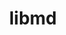 ---
title: "libmd"
layout: cache
categories: [package, develop]
meta: {"compilers": ["cce@18.0.0", "gcc@10.2.1", "gcc@10.3.0", "gcc@10.5.0", "gcc@11.1.0", "gcc@11.4.0", "gcc@12.3.0", "gcc@12.4.0", "gcc@13.2.0", "gcc@13.3.0", "gcc@7.3.1", "gcc@7.5.0", "gcc@9.4.0", "intel-oneapi-compilers@2024.1.0", "intel-oneapi-compilers@2024.2.1", "intel-oneapi-compilers@2025.1.0"], "num_specs": 93, "num_specs_by_stack": {"aws-isc": 1, "aws-isc-aarch64": 1, "aws-pcluster-neoverse_v1": 5, "aws-pcluster-x86_64_v4": 10, "bootstrap-x86_64-linux-gnu": 5, "build_systems": 5, "data-vis-sdk": 5, "developer-tools": 1, "developer-tools-aarch64-linux-gnu": 5, "developer-tools-manylinux2014": 1, "developer-tools-x86_64_v3-linux-gnu": 5, "e4s": 5, "e4s-cray-rhel": 3, "e4s-cray-sles": 1, "e4s-neoverse-v2": 5, "e4s-neoverse_v1": 1, "e4s-oneapi": 6, "e4s-power": 1, "e4s-rocm-external": 5, "gpu-tests": 3, "hep": 5, "ml-linux-aarch64-cpu": 5, "ml-linux-aarch64-cuda": 5, "ml-linux-x86_64-cpu": 5, "ml-linux-x86_64-cuda": 5, "ml-linux-x86_64-rocm": 5, "radiuss": 5, "radiuss-aws": 5, "radiuss-aws-aarch64": 9, "root": 93, "tutorial": 10}, "oss": ["amzn2", "centos7", "rhel8", "sle_hpc15", "ubuntu18.04", "ubuntu20.04", "ubuntu22.04", "ubuntu24.04"], "platforms": ["linux"], "stacks": ["aws-isc", "aws-isc-aarch64", "aws-pcluster-neoverse_v1", "aws-pcluster-x86_64_v4", "bootstrap-x86_64-linux-gnu", "build_systems", "data-vis-sdk", "developer-tools", "developer-tools-aarch64-linux-gnu", "developer-tools-manylinux2014", "developer-tools-x86_64_v3-linux-gnu", "e4s", "e4s-cray-rhel", "e4s-cray-sles", "e4s-neoverse-v2", "e4s-neoverse_v1", "e4s-oneapi", "e4s-power", "e4s-rocm-external", "gpu-tests", "hep", "ml-linux-aarch64-cpu", "ml-linux-aarch64-cuda", "ml-linux-x86_64-cpu", "ml-linux-x86_64-cuda", "ml-linux-x86_64-rocm", "radiuss", "radiuss-aws", "radiuss-aws-aarch64", "root", "tutorial"], "targets": ["aarch64", "neoverse_v1", "neoverse_v2", "ppc64le", "x86_64_v3", "x86_64_v4"], "versions": ["1.0.4", "1.1.0"]}
spec_details: [{"compiler": "gcc@11.4.0", "hash": "27q676jofz4axze3nydajwiv2zpqg2gj", "os": "ubuntu22.04", "platform": "linux", "size": "-", "stacks": ["e4s-neoverse-v2", "root"], "target": "neoverse_v2", "variants": ["build_system=autotools"], "versions": ["1.1.0"]}, {"compiler": "gcc@12.4.0", "hash": "2svja6imr6hfm4wgipooh2ryyilb7cdy", "os": "amzn2", "platform": "linux", "size": "-", "stacks": ["aws-pcluster-neoverse_v1", "root"], "target": "neoverse_v1", "variants": ["build_system=autotools"], "versions": ["1.1.0"]}, {"compiler": "gcc@7.3.1", "hash": "35cqq3445ho4zgq5gq3yg6qfip6w56x5", "os": "amzn2", "platform": "linux", "size": "-", "stacks": ["radiuss-aws", "root"], "target": "x86_64_v3", "variants": ["build_system=autotools"], "versions": ["1.1.0"]}, {"compiler": "gcc@11.1.0", "hash": "3bcbpprhhwynoqkajrwcad7ljxmbveqe", "os": "ubuntu20.04", "platform": "linux", "size": "-", "stacks": ["gpu-tests", "root"], "target": "x86_64_v3", "variants": ["build_system=autotools"], "versions": ["1.0.4"]}, {"compiler": "gcc@7.3.1", "hash": "4bg6q6llegbb6q3clspnpkaa3wvt3mj5", "os": "amzn2", "platform": "linux", "size": "-", "stacks": ["radiuss-aws", "root"], "target": "x86_64_v3", "variants": ["build_system=autotools"], "versions": ["1.1.0"]}, {"compiler": "gcc@7.5.0", "hash": "4uop3z32i5ppvhjy4ncuskjo5fadtz25", "os": "ubuntu18.04", "platform": "linux", "size": "-", "stacks": ["build_systems", "radiuss", "root"], "target": "x86_64_v3", "variants": ["build_system=autotools"], "versions": ["1.1.0"]}, {"compiler": "cce@18.0.0", "hash": "4ydatc775ja4q4j33tb6kytlqcxxpfbk", "os": "rhel8", "platform": "linux", "size": "-", "stacks": ["e4s-cray-rhel", "root"], "target": "x86_64_v3", "variants": ["build_system=autotools"], "versions": ["1.1.0"]}, {"compiler": "intel-oneapi-compilers@2024.2.1", "hash": "5576iaxgan5sbrttmkukmrsn4jg7g7gc", "os": "ubuntu22.04", "platform": "linux", "size": "-", "stacks": ["e4s-oneapi", "root"], "target": "x86_64_v3", "variants": ["build_system=autotools"], "versions": ["1.1.0"]}, {"compiler": "gcc@11.1.0", "hash": "57ypvtrgyou6zisejpatebrdcwpysaja", "os": "ubuntu20.04", "platform": "linux", "size": "-", "stacks": ["data-vis-sdk", "root"], "target": "x86_64_v3", "variants": ["build_system=autotools"], "versions": ["1.1.0"]}, {"compiler": "intel-oneapi-compilers@2024.1.0", "hash": "5rhug4zdfdlbl7u3sbu5ni6novnutynl", "os": "amzn2", "platform": "linux", "size": "-", "stacks": ["aws-pcluster-x86_64_v4", "root"], "target": "x86_64_v3", "variants": ["build_system=autotools"], "versions": ["1.1.0"]}, {"compiler": "gcc@7.3.1", "hash": "5uzcoribvewkzcmzirxzlokljtnh32ao", "os": "amzn2", "platform": "linux", "size": "-", "stacks": ["radiuss-aws", "root"], "target": "x86_64_v3", "variants": ["build_system=autotools"], "versions": ["1.1.0"]}, {"compiler": "gcc@13.2.0", "hash": "6axolnwwzzy65hbmm6ggbpsubdncotzm", "os": "ubuntu24.04", "platform": "linux", "size": "-", "stacks": ["bootstrap-x86_64-linux-gnu", "ml-linux-x86_64-cpu", "ml-linux-x86_64-cuda", "ml-linux-x86_64-rocm", "root"], "target": "x86_64_v3", "variants": ["build_system=autotools"], "versions": ["1.1.0"]}, {"compiler": "intel-oneapi-compilers@2025.1.0", "hash": "6gabsd2tyq2a27xfemhqsld5o3ouyzzy", "os": "ubuntu22.04", "platform": "linux", "size": "-", "stacks": ["e4s-oneapi", "root"], "target": "x86_64_v3", "variants": ["build_system=autotools"], "versions": ["1.1.0"]}, {"compiler": "gcc@10.5.0", "hash": "6nnd52znedraq65qyddud7feby4aj3il", "os": "centos7", "platform": "linux", "size": "-", "stacks": ["developer-tools-x86_64_v3-linux-gnu", "root"], "target": "x86_64_v3", "variants": ["build_system=autotools"], "versions": ["1.1.0"]}, {"compiler": "gcc@13.3.0", "hash": "6p5sq2vq6hlwhps7ywvxbqld2f3geovd", "os": "rhel8", "platform": "linux", "size": "-", "stacks": ["developer-tools-aarch64-linux-gnu", "root"], "target": "aarch64", "variants": ["build_system=autotools"], "versions": ["1.1.0"]}, {"compiler": "gcc@7.3.1", "hash": "6xhpgjkg5s4e2rrzkwvkgp536qimmfkr", "os": "amzn2", "platform": "linux", "size": "-", "stacks": ["radiuss-aws-aarch64", "root"], "target": "aarch64", "variants": ["build_system=autotools"], "versions": ["1.1.0"]}, {"compiler": "gcc@10.5.0", "hash": "75k5v6dq3j5tlr7jbkjfio2kwxmzb7n5", "os": "centos7", "platform": "linux", "size": "-", "stacks": ["developer-tools-x86_64_v3-linux-gnu", "root"], "target": "x86_64_v3", "variants": ["build_system=autotools"], "versions": ["1.1.0"]}, {"compiler": "gcc@12.3.0", "hash": "7ctgj5xxdr7pcw6jr6ogcxkmbl5mlbtt", "os": "ubuntu22.04", "platform": "linux", "size": "-", "stacks": ["root", "tutorial"], "target": "x86_64_v3", "variants": ["build_system=autotools"], "versions": ["1.1.0"]}, {"compiler": "gcc@11.1.0", "hash": "7jdjpes3szckbyxyg6kx6dpbsnoom4r7", "os": "ubuntu20.04", "platform": "linux", "size": "-", "stacks": ["data-vis-sdk", "root"], "target": "x86_64_v3", "variants": ["build_system=autotools"], "versions": ["1.1.0"]}, {"compiler": "gcc@13.2.0", "hash": "b74ph34u3r243ccykcwtzzrdtv4m2h36", "os": "ubuntu24.04", "platform": "linux", "size": "-", "stacks": ["bootstrap-x86_64-linux-gnu", "ml-linux-x86_64-cpu", "ml-linux-x86_64-cuda", "ml-linux-x86_64-rocm", "root"], "target": "x86_64_v3", "variants": ["build_system=autotools"], "versions": ["1.1.0"]}, {"compiler": "gcc@7.3.1", "hash": "bdnpbytv4rvtceo7dszlqynr3uvxa2zv", "os": "amzn2", "platform": "linux", "size": "-", "stacks": ["radiuss-aws-aarch64", "root"], "target": "aarch64", "variants": ["build_system=autotools"], "versions": ["1.1.0"]}, {"compiler": "intel-oneapi-compilers@2024.1.0", "hash": "bx3lwib4xp2ra74ol4gsbkpvxsyjuxky", "os": "amzn2", "platform": "linux", "size": "-", "stacks": ["aws-pcluster-x86_64_v4", "root"], "target": "x86_64_v3", "variants": ["build_system=autotools"], "versions": ["1.1.0"]}, {"compiler": "gcc@7.3.1", "hash": "c6g2fy5bixslqsgjajuhgx2bykf3xmvw", "os": "amzn2", "platform": "linux", "size": "-", "stacks": ["radiuss-aws-aarch64", "root"], "target": "aarch64", "variants": ["build_system=autotools"], "versions": ["1.1.0"]}, {"compiler": "intel-oneapi-compilers@2024.1.0", "hash": "cksdfvl7nh7b5nbarspi6mln4k6lryze", "os": "amzn2", "platform": "linux", "size": "-", "stacks": ["aws-pcluster-x86_64_v4", "root"], "target": "x86_64_v4", "variants": ["build_system=autotools"], "versions": ["1.1.0"]}, {"compiler": "gcc@7.3.1", "hash": "ct4cqbkqgafjnv7inftm7epg4225ma73", "os": "amzn2", "platform": "linux", "size": "-", "stacks": ["radiuss-aws-aarch64", "root"], "target": "aarch64", "variants": ["build_system=autotools"], "versions": ["1.1.0"]}, {"compiler": "gcc@7.3.1", "hash": "cu4tkfvanq56zty3gdpnbpdpx4jdxukn", "os": "amzn2", "platform": "linux", "size": "-", "stacks": ["radiuss-aws-aarch64", "root"], "target": "aarch64", "variants": ["build_system=autotools"], "versions": ["1.1.0"]}, {"compiler": "gcc@11.1.0", "hash": "cumb2nppie2nipbajfyt2rs7qfzrhtek", "os": "ubuntu20.04", "platform": "linux", "size": "-", "stacks": ["gpu-tests", "root"], "target": "x86_64_v3", "variants": ["build_system=autotools"], "versions": ["1.0.4"]}, {"compiler": "intel-oneapi-compilers@2024.2.1", "hash": "cwldgu7hn5y25h5wmo72bysbbq7e7uzs", "os": "ubuntu22.04", "platform": "linux", "size": "-", "stacks": ["e4s-oneapi", "root"], "target": "x86_64_v3", "variants": ["build_system=autotools"], "versions": ["1.1.0"]}, {"compiler": "intel-oneapi-compilers@2024.1.0", "hash": "duhq6c7aohcaym4d2x52fxq7iu2gvset", "os": "amzn2", "platform": "linux", "size": "-", "stacks": ["aws-pcluster-x86_64_v4", "root"], "target": "x86_64_v4", "variants": ["build_system=autotools"], "versions": ["1.1.0"]}, {"compiler": "gcc@12.3.0", "hash": "e6f5vh3l4jibd2654b2o75uprce5qpkl", "os": "ubuntu22.04", "platform": "linux", "size": "-", "stacks": ["root", "tutorial"], "target": "x86_64_v3", "variants": ["build_system=autotools"], "versions": ["1.1.0"]}, {"compiler": "gcc@7.3.1", "hash": "ebqw3bmiq77p4mjktxtrbzo57aa34vlt", "os": "amzn2", "platform": "linux", "size": "-", "stacks": ["radiuss-aws", "root"], "target": "x86_64_v3", "variants": ["build_system=autotools"], "versions": ["1.1.0"]}, {"compiler": "gcc@13.3.0", "hash": "emikqpy2g6maqdeqdtgne2tvjus6vznh", "os": "rhel8", "platform": "linux", "size": "-", "stacks": ["developer-tools-aarch64-linux-gnu", "root"], "target": "aarch64", "variants": ["build_system=autotools"], "versions": ["1.1.0"]}, {"compiler": "gcc@7.5.0", "hash": "fndatfesindm4rrbvxhlxwhqjr2fek76", "os": "ubuntu18.04", "platform": "linux", "size": "-", "stacks": ["build_systems", "radiuss", "root"], "target": "x86_64_v3", "variants": ["build_system=autotools"], "versions": ["1.1.0"]}, {"compiler": "gcc@13.2.0", "hash": "fox4f4tjccdshqwv3xndhbgjkkgyt4q2", "os": "ubuntu24.04", "platform": "linux", "size": "-", "stacks": ["bootstrap-x86_64-linux-gnu", "ml-linux-x86_64-cpu", "ml-linux-x86_64-cuda", "ml-linux-x86_64-rocm", "root"], "target": "x86_64_v3", "variants": ["build_system=autotools"], "versions": ["1.1.0"]}, {"compiler": "gcc@13.2.0", "hash": "fu7iauzklro3zknli3ssmfvr3dsyotfz", "os": "ubuntu24.04", "platform": "linux", "size": "-", "stacks": ["ml-linux-aarch64-cpu", "ml-linux-aarch64-cuda", "root"], "target": "aarch64", "variants": ["build_system=autotools"], "versions": ["1.1.0"]}, {"compiler": "gcc@11.4.0", "hash": "g4xhxp6gaq7tv5gguwffxe3j72djktze", "os": "ubuntu22.04", "platform": "linux", "size": "-", "stacks": ["e4s", "e4s-rocm-external", "hep", "root", "tutorial"], "target": "x86_64_v3", "variants": ["build_system=autotools"], "versions": ["1.1.0"]}, {"compiler": "gcc@13.3.0", "hash": "h55durgt3gfpqau54anvmyezohqfl3zp", "os": "rhel8", "platform": "linux", "size": "-", "stacks": ["developer-tools-aarch64-linux-gnu", "root"], "target": "aarch64", "variants": ["build_system=autotools"], "versions": ["1.1.0"]}, {"compiler": "gcc@7.5.0", "hash": "hao37sbzliarjjmxyzh7nvjxjzqqsft7", "os": "ubuntu18.04", "platform": "linux", "size": "-", "stacks": ["build_systems", "radiuss", "root"], "target": "x86_64_v3", "variants": ["build_system=autotools"], "versions": ["1.1.0"]}, {"compiler": "intel-oneapi-compilers@2024.1.0", "hash": "hcm3mv3a5wzpscyp6uuduhvgnilqx724", "os": "amzn2", "platform": "linux", "size": "-", "stacks": ["aws-pcluster-x86_64_v4", "root"], "target": "x86_64_v3", "variants": ["build_system=autotools"], "versions": ["1.1.0"]}, {"compiler": "gcc@11.1.0", "hash": "hqshzztvtc54r6l43q2cz656eam737qt", "os": "ubuntu20.04", "platform": "linux", "size": "-", "stacks": ["data-vis-sdk", "root"], "target": "x86_64_v3", "variants": ["build_system=autotools"], "versions": ["1.1.0"]}, {"compiler": "intel-oneapi-compilers@2025.1.0", "hash": "iefvin3yeccdhpkoybselwn3dbmp7z7b", "os": "ubuntu22.04", "platform": "linux", "size": "-", "stacks": ["e4s-oneapi", "root"], "target": "x86_64_v3", "variants": ["build_system=autotools"], "versions": ["1.1.0"]}, {"compiler": "intel-oneapi-compilers@2025.1.0", "hash": "il35mcqzfs7ky7wtoa4uald6q2p2tv3n", "os": "ubuntu22.04", "platform": "linux", "size": "-", "stacks": ["e4s-oneapi", "root"], "target": "x86_64_v3", "variants": ["build_system=autotools"], "versions": ["1.1.0"]}, {"compiler": "intel-oneapi-compilers@2024.1.0", "hash": "ilmsi65c37po7dmir4hylmkn3siniojn", "os": "amzn2", "platform": "linux", "size": "-", "stacks": ["aws-pcluster-x86_64_v4", "root"], "target": "x86_64_v3", "variants": ["build_system=autotools"], "versions": ["1.1.0"]}, {"compiler": "gcc@11.4.0", "hash": "ix6jvkbq3oseyqgltjpk55rsrgopwr3g", "os": "ubuntu22.04", "platform": "linux", "size": "-", "stacks": ["e4s-neoverse-v2", "root"], "target": "neoverse_v2", "variants": ["build_system=autotools"], "versions": ["1.1.0"]}, {"compiler": "gcc@11.4.0", "hash": "jfplyefyhw3xnycfg3k46g4wm63szvfg", "os": "ubuntu22.04", "platform": "linux", "size": "-", "stacks": ["e4s", "e4s-rocm-external", "hep", "root", "tutorial"], "target": "x86_64_v3", "variants": ["build_system=autotools"], "versions": ["1.1.0"]}, {"compiler": "gcc@11.4.0", "hash": "jvxotlgf5esnsfuo7f7fcheggh23yvl3", "os": "ubuntu22.04", "platform": "linux", "size": "-", "stacks": ["e4s", "e4s-rocm-external", "hep", "root", "tutorial"], "target": "x86_64_v3", "variants": ["build_system=autotools"], "versions": ["1.1.0"]}, {"compiler": "gcc@11.4.0", "hash": "kiwcv4zlnojcpafrefd6av2vhl4fcfxh", "os": "ubuntu22.04", "platform": "linux", "size": "-", "stacks": ["e4s-neoverse-v2", "root"], "target": "neoverse_v2", "variants": ["build_system=autotools"], "versions": ["1.1.0"]}, {"compiler": "cce@18.0.0", "hash": "kqpwnj3qv5dcz4fsoa7uzw6zhk55rc6k", "os": "rhel8", "platform": "linux", "size": "-", "stacks": ["e4s-cray-rhel", "root"], "target": "x86_64_v3", "variants": ["build_system=autotools"], "versions": ["1.1.0"]}, {"compiler": "gcc@13.2.0", "hash": "lo4knl66m7ewiqeu6rhftoquw2ijpm4b", "os": "ubuntu24.04", "platform": "linux", "size": "-", "stacks": ["bootstrap-x86_64-linux-gnu", "ml-linux-x86_64-cpu", "ml-linux-x86_64-cuda", "ml-linux-x86_64-rocm", "root"], "target": "x86_64_v3", "variants": ["build_system=autotools"], "versions": ["1.1.0"]}, {"compiler": "intel-oneapi-compilers@2024.1.0", "hash": "lsyzbn6zmsvo7wnb3cbsahifiiwxzgn2", "os": "amzn2", "platform": "linux", "size": "-", "stacks": ["aws-pcluster-x86_64_v4", "root"], "target": "x86_64_v4", "variants": ["build_system=autotools"], "versions": ["1.1.0"]}, {"compiler": "gcc@12.3.0", "hash": "lwmu2eo3gkuhrjduqbfjg5eoyzhc3zmu", "os": "ubuntu22.04", "platform": "linux", "size": "-", "stacks": ["root", "tutorial"], "target": "x86_64_v3", "variants": ["build_system=autotools"], "versions": ["1.1.0"]}, {"compiler": "intel-oneapi-compilers@2024.1.0", "hash": "m5mpndb3ozrugg6xmf5vxkv2wsluqzys", "os": "amzn2", "platform": "linux", "size": "-", "stacks": ["aws-pcluster-x86_64_v4", "root"], "target": "x86_64_v4", "variants": ["build_system=autotools"], "versions": ["1.1.0"]}, {"compiler": "gcc@11.4.0", "hash": "md32yutv6bi4p2cfxzrauoi5adox4hud", "os": "ubuntu22.04", "platform": "linux", "size": "-", "stacks": ["e4s", "e4s-rocm-external", "hep", "root", "tutorial"], "target": "x86_64_v3", "variants": ["build_system=autotools"], "versions": ["1.1.0"]}, {"compiler": "gcc@12.4.0", "hash": "mhhnjpgzhnpgj2bpce3lrcnrmss6ncmd", "os": "amzn2", "platform": "linux", "size": "-", "stacks": ["aws-pcluster-neoverse_v1", "root"], "target": "neoverse_v1", "variants": ["build_system=autotools"], "versions": ["1.1.0"]}, {"compiler": "gcc@10.5.0", "hash": "mkwwxxpp5ls4ha4oojfvj56f3pobbufq", "os": "centos7", "platform": "linux", "size": "-", "stacks": ["developer-tools-x86_64_v3-linux-gnu", "root"], "target": "x86_64_v3", "variants": ["build_system=autotools"], "versions": ["1.1.0"]}, {"compiler": "gcc@11.4.0", "hash": "mlah6v3wvvokckqg36jp3qwlidkhtfuz", "os": "ubuntu22.04", "platform": "linux", "size": "-", "stacks": ["e4s-neoverse-v2", "root"], "target": "neoverse_v2", "variants": ["build_system=autotools"], "versions": ["1.1.0"]}, {"compiler": "intel-oneapi-compilers@2025.1.0", "hash": "mpcbsh2dxkhgavk6n5hshmegpqx7rua5", "os": "ubuntu22.04", "platform": "linux", "size": "-", "stacks": ["e4s-oneapi", "root"], "target": "x86_64_v3", "variants": ["build_system=autotools"], "versions": ["1.1.0"]}, {"compiler": "gcc@12.4.0", "hash": "mww33uja5gcaj3yf37loc7qyaoj65iw5", "os": "amzn2", "platform": "linux", "size": "-", "stacks": ["aws-pcluster-neoverse_v1", "root"], "target": "neoverse_v1", "variants": ["build_system=autotools"], "versions": ["1.1.0"]}, {"compiler": "gcc@11.4.0", "hash": "n57kbu6bhwnmqng5vi5zbuweixbwn5zo", "os": "ubuntu22.04", "platform": "linux", "size": "-", "stacks": ["e4s-neoverse-v2", "root"], "target": "neoverse_v2", "variants": ["build_system=autotools"], "versions": ["1.1.0"]}, {"compiler": "gcc@13.2.0", "hash": "ngfny6dyiobfyi6wpd43wvqrqcklnjjb", "os": "ubuntu24.04", "platform": "linux", "size": "-", "stacks": ["ml-linux-aarch64-cpu", "ml-linux-aarch64-cuda", "root"], "target": "aarch64", "variants": ["build_system=autotools"], "versions": ["1.1.0"]}, {"compiler": "gcc@10.5.0", "hash": "noyp7sd2vnlk6ghrq4kow52gxwg23qay", "os": "centos7", "platform": "linux", "size": "-", "stacks": ["developer-tools-x86_64_v3-linux-gnu", "root"], "target": "x86_64_v3", "variants": ["build_system=autotools"], "versions": ["1.1.0"]}, {"compiler": "gcc@7.5.0", "hash": "o56tp2c7khr2faltnk2mhe36nx7j2jrt", "os": "ubuntu18.04", "platform": "linux", "size": "-", "stacks": ["build_systems", "radiuss", "root"], "target": "x86_64_v3", "variants": ["build_system=autotools"], "versions": ["1.1.0"]}, {"compiler": "gcc@11.1.0", "hash": "ob5v36sfn4lxfj5swd3wyxe5zf4hp36n", "os": "ubuntu20.04", "platform": "linux", "size": "-", "stacks": ["data-vis-sdk", "root"], "target": "x86_64_v3", "variants": ["build_system=autotools"], "versions": ["1.1.0"]}, {"compiler": "gcc@9.4.0", "hash": "ohc72i5mi2tiv6nds6vjikb6d4f35ink", "os": "ubuntu20.04", "platform": "linux", "size": "-", "stacks": ["e4s-power", "root"], "target": "ppc64le", "variants": ["build_system=autotools"], "versions": ["1.0.4"]}, {"compiler": "gcc@11.1.0", "hash": "ojct22afpjtzypvue2oml7vusycbfpc6", "os": "ubuntu20.04", "platform": "linux", "size": "-", "stacks": ["gpu-tests", "root"], "target": "x86_64_v3", "variants": ["build_system=autotools"], "versions": ["1.0.4"]}, {"compiler": "gcc@13.2.0", "hash": "p576snvaoo6w7fi7h2kjkidf64kgydtq", "os": "ubuntu24.04", "platform": "linux", "size": "-", "stacks": ["ml-linux-aarch64-cpu", "ml-linux-aarch64-cuda", "root"], "target": "aarch64", "variants": ["build_system=autotools"], "versions": ["1.1.0"]}, {"compiler": "gcc@13.3.0", "hash": "qfhqpk4gsg2wooj565d34gombjk4ml7s", "os": "rhel8", "platform": "linux", "size": "-", "stacks": ["developer-tools-aarch64-linux-gnu", "root"], "target": "aarch64", "variants": ["build_system=autotools"], "versions": ["1.1.0"]}, {"compiler": "gcc@10.3.0", "hash": "qfkxar55kvfcbqt7okfp4ll2jl46kv4v", "os": "sle_hpc15", "platform": "linux", "size": "-", "stacks": ["e4s-cray-sles", "root"], "target": "x86_64_v4", "variants": ["build_system=autotools"], "versions": ["1.0.4"]}, {"compiler": "gcc@11.4.0", "hash": "qlm7dvgpaulntki2nlplkpvqbjlg4bb5", "os": "ubuntu22.04", "platform": "linux", "size": "-", "stacks": ["e4s", "e4s-rocm-external", "hep", "root", "tutorial"], "target": "x86_64_v3", "variants": ["build_system=autotools"], "versions": ["1.1.0"]}, {"compiler": "gcc@7.5.0", "hash": "qwnrdsjaybpscvnxmrzcxmgmyhchu5rs", "os": "ubuntu18.04", "platform": "linux", "size": "-", "stacks": ["developer-tools", "root"], "target": "x86_64_v3", "variants": ["build_system=autotools"], "versions": ["1.0.4"]}, {"compiler": "gcc@11.1.0", "hash": "r2xor37gkzg27ybizhniowfszmhcrvg3", "os": "ubuntu20.04", "platform": "linux", "size": "-", "stacks": ["data-vis-sdk", "root"], "target": "x86_64_v3", "variants": ["build_system=autotools"], "versions": ["1.1.0"]}, {"compiler": "gcc@7.3.1", "hash": "rbo7drsutcya4raelpyw3s5he6fm6yez", "os": "amzn2", "platform": "linux", "size": "-", "stacks": ["aws-isc-aarch64", "root"], "target": "aarch64", "variants": ["build_system=autotools"], "versions": ["1.0.4"]}, {"compiler": "intel-oneapi-compilers@2024.1.0", "hash": "spayshlvo5rieqzhc763vyeaawo4ao6b", "os": "amzn2", "platform": "linux", "size": "-", "stacks": ["aws-pcluster-x86_64_v4", "root"], "target": "x86_64_v4", "variants": ["build_system=autotools"], "versions": ["1.1.0"]}, {"compiler": "gcc@7.3.1", "hash": "sscjmbcxcipaggpjp3za2xfyzolasrmh", "os": "amzn2", "platform": "linux", "size": "-", "stacks": ["radiuss-aws-aarch64", "root"], "target": "aarch64", "variants": ["build_system=autotools"], "versions": ["1.1.0"]}, {"compiler": "gcc@7.3.1", "hash": "sycffnssuhdyedequj44nhgsqb74mulb", "os": "amzn2", "platform": "linux", "size": "-", "stacks": ["aws-isc", "root"], "target": "x86_64_v3", "variants": ["build_system=autotools"], "versions": ["1.0.4"]}, {"compiler": "gcc@10.2.1", "hash": "tadywt45wfjssyrm7pnha4xnua23z5dz", "os": "centos7", "platform": "linux", "size": "-", "stacks": ["developer-tools-manylinux2014", "root"], "target": "x86_64_v3", "variants": ["build_system=autotools"], "versions": ["1.0.4"]}, {"compiler": "gcc@12.3.0", "hash": "td5k4yj7sdzkmo2jyvisvfi6pzqbiq7l", "os": "ubuntu22.04", "platform": "linux", "size": "-", "stacks": ["root", "tutorial"], "target": "x86_64_v3", "variants": ["build_system=autotools"], "versions": ["1.1.0"]}, {"compiler": "intel-oneapi-compilers@2024.1.0", "hash": "tmq4cpu7eyloexxanq2t2vqkr7bnvxxn", "os": "amzn2", "platform": "linux", "size": "-", "stacks": ["aws-pcluster-x86_64_v4", "root"], "target": "x86_64_v3", "variants": ["build_system=autotools"], "versions": ["1.1.0"]}, {"compiler": "gcc@12.4.0", "hash": "tofjzzayvwsbrevre53kyea5j4gpc5vy", "os": "amzn2", "platform": "linux", "size": "-", "stacks": ["aws-pcluster-neoverse_v1", "root"], "target": "neoverse_v1", "variants": ["build_system=autotools"], "versions": ["1.1.0"]}, {"compiler": "gcc@7.5.0", "hash": "u3smxpnxhdrtx3y43othd2h2icgxtgds", "os": "ubuntu18.04", "platform": "linux", "size": "-", "stacks": ["build_systems", "radiuss", "root"], "target": "x86_64_v3", "variants": ["build_system=autotools"], "versions": ["1.1.0"]}, {"compiler": "gcc@7.3.1", "hash": "ulrxxl2izylsbfkjkhcemkbdmxx7cyku", "os": "amzn2", "platform": "linux", "size": "-", "stacks": ["radiuss-aws-aarch64", "root"], "target": "aarch64", "variants": ["build_system=autotools"], "versions": ["1.1.0"]}, {"compiler": "gcc@7.3.1", "hash": "uullzk4ued262q4k64kpqjxsbxphfwhu", "os": "amzn2", "platform": "linux", "size": "-", "stacks": ["radiuss-aws-aarch64", "root"], "target": "aarch64", "variants": ["build_system=autotools"], "versions": ["1.1.0"]}, {"compiler": "gcc@7.3.1", "hash": "v2rkfatgldm5cpmxtct2qrt5m3ngnvsy", "os": "amzn2", "platform": "linux", "size": "-", "stacks": ["radiuss-aws-aarch64", "root"], "target": "aarch64", "variants": ["build_system=autotools"], "versions": ["1.1.0"]}, {"compiler": "gcc@10.5.0", "hash": "vb3fxhoemo4yldxp477xgfbvj6vubh47", "os": "centos7", "platform": "linux", "size": "-", "stacks": ["developer-tools-x86_64_v3-linux-gnu", "root"], "target": "x86_64_v3", "variants": ["build_system=autotools"], "versions": ["1.1.0"]}, {"compiler": "gcc@11.4.0", "hash": "vm26uxbrcp62qnx6wlhw2jzaiw7c6avf", "os": "ubuntu22.04", "platform": "linux", "size": "-", "stacks": ["e4s-neoverse_v1", "root"], "target": "neoverse_v1", "variants": ["build_system=autotools"], "versions": ["1.0.4"]}, {"compiler": "gcc@13.2.0", "hash": "vwaphuhge2g4ne5wcwxz52wacwgqa5ub", "os": "ubuntu24.04", "platform": "linux", "size": "-", "stacks": ["ml-linux-aarch64-cpu", "ml-linux-aarch64-cuda", "root"], "target": "aarch64", "variants": ["build_system=autotools"], "versions": ["1.1.0"]}, {"compiler": "gcc@7.3.1", "hash": "vwkgyn3rccoxpqb7g3meal5wqpygz4iy", "os": "amzn2", "platform": "linux", "size": "-", "stacks": ["radiuss-aws", "root"], "target": "x86_64_v3", "variants": ["build_system=autotools"], "versions": ["1.1.0"]}, {"compiler": "gcc@12.3.0", "hash": "wj3oqryzh64s7c66ai64j3lwykuobn7f", "os": "ubuntu22.04", "platform": "linux", "size": "-", "stacks": ["root", "tutorial"], "target": "x86_64_v3", "variants": ["build_system=autotools"], "versions": ["1.1.0"]}, {"compiler": "gcc@12.4.0", "hash": "x65iponhuow7u37sxyv4b6h6jk2so6xq", "os": "amzn2", "platform": "linux", "size": "-", "stacks": ["aws-pcluster-neoverse_v1", "root"], "target": "neoverse_v1", "variants": ["build_system=autotools"], "versions": ["1.1.0"]}, {"compiler": "cce@18.0.0", "hash": "y6aatlsrkezewq6ufzycpsvadmibk2gl", "os": "rhel8", "platform": "linux", "size": "-", "stacks": ["e4s-cray-rhel", "root"], "target": "x86_64_v3", "variants": ["build_system=autotools"], "versions": ["1.1.0"]}, {"compiler": "gcc@13.2.0", "hash": "ycqskt5p4hn47u7t7qav6txs3lzsebjm", "os": "ubuntu24.04", "platform": "linux", "size": "-", "stacks": ["bootstrap-x86_64-linux-gnu", "ml-linux-x86_64-cpu", "ml-linux-x86_64-cuda", "ml-linux-x86_64-rocm", "root"], "target": "x86_64_v3", "variants": ["build_system=autotools"], "versions": ["1.1.0"]}, {"compiler": "gcc@13.2.0", "hash": "zaoapz4mxtp4wv3gujcbf7nh7k2ecefl", "os": "ubuntu24.04", "platform": "linux", "size": "-", "stacks": ["ml-linux-aarch64-cpu", "ml-linux-aarch64-cuda", "root"], "target": "aarch64", "variants": ["build_system=autotools"], "versions": ["1.1.0"]}, {"compiler": "gcc@13.3.0", "hash": "zxx3zyv3q63otziautc4gynswk4niwkp", "os": "rhel8", "platform": "linux", "size": "-", "stacks": ["developer-tools-aarch64-linux-gnu", "root"], "target": "aarch64", "variants": ["build_system=autotools"], "versions": ["1.1.0"]}]
---